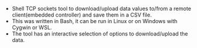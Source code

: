 * Shell TCP sockets tool to download/upload data values to/from a remote client(embedded controller) and save them in a CSV file.
* This was written in Bash, it can be run in Linux or on Windows with Cygwin or WSL.
* The tool has an interactive selection of options to download/upload the data.
